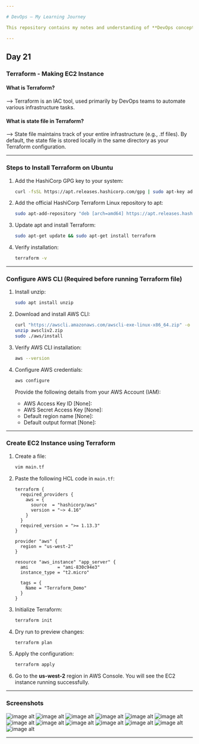 ```yaml
---

# DevOps – My Learning Journey

This repository contains my notes and understanding of **DevOps concepts**.

---
```


## Day 21

### Terraform - Making EC2 Instance

#### What is Terraform?

\--> Terraform is an IAC tool, used primarily by DevOps teams to automate various infrastructure tasks.

#### What is state file in Terraform?

\--> State file maintains track of your entire infrastructure (e.g., .tf files). By default, the state file is stored locally in the same directory as your Terraform configuration.

---

### Steps to Install Terraform on Ubuntu

1. Add the HashiCorp GPG key to your system:

   ```bash
   curl -fsSL https://apt.releases.hashicorp.com/gpg | sudo apt-key add -
   ```

2. Add the official HashiCorp Terraform Linux repository to apt:

   ```bash
   sudo apt-add-repository "deb [arch=amd64] https://apt.releases.hashicorp.com $(lsb_release -cs) main"
   ```

3. Update apt and install Terraform:

   ```bash
   sudo apt-get update && sudo apt-get install terraform
   ```

4. Verify installation:

   ```bash
   terraform -v
   ```

---

### Configure AWS CLI (Required before running Terraform file)

1. Install unzip:

   ```bash
   sudo apt install unzip
   ```

2. Download and install AWS CLI:

   ```bash
   curl "https://awscli.amazonaws.com/awscli-exe-linux-x86_64.zip" -o "awscliv2.zip"
   unzip awscliv2.zip
   sudo ./aws/install
   ```

3. Verify AWS CLI installation:

   ```bash
   aws --version
   ```

4. Configure AWS credentials:

   ```bash
   aws configure
   ```

   Provide the following details from your AWS Account (IAM):

   * AWS Access Key ID \[None]:
   * AWS Secret Access Key \[None]:
   * Default region name \[None]:
   * Default output format \[None]:

---

### Create EC2 Instance using Terraform

1. Create a file:

   ```bash
   vim main.tf
   ```

2. Paste the following HCL code in `main.tf`:

   ```hcl
   terraform {
     required_providers {
       aws = {
         source  = "hashicorp/aws"
         version = "~> 4.16"
       }
     }
     required_version = ">= 1.13.3"
   }

   provider "aws" {
     region = "us-west-2"
   }

   resource "aws_instance" "app_server" {
     ami           = "ami-830c94e3"
     instance_type = "t2.micro"

     tags = {
       Name = "Terraform_Demo"
     }
   }
   ```

3. Initialize Terraform:

   ```bash
   terraform init
   ```

4. Dry run to preview changes:

   ```bash
   terraform plan
   ```

5. Apply the configuration:

   ```bash
   terraform apply
   ```

6. Go to the **us-west-2** region in AWS Console. You will see the EC2 instance running successfully.

---

### Screenshots

![image alt](https://github.com/adhikarilaxman/DevOps-Journey/blob/a6207a2dd4803b4e2fe6af4faa21cd0dde9c5db8/Day21/Day21%2001.png)
![image alt](https://github.com/adhikarilaxman/DevOps-Journey/blob/a6207a2dd4803b4e2fe6af4faa21cd0dde9c5db8/Day21/Day21%2002.png)
![image alt](https://github.com/adhikarilaxman/DevOps-Journey/blob/a6207a2dd4803b4e2fe6af4faa21cd0dde9c5db8/Day21/Day21%2003.png)
![image alt](https://github.com/adhikarilaxman/DevOps-Journey/blob/a6207a2dd4803b4e2fe6af4faa21cd0dde9c5db8/Day21/Day21%2004.png)
![image alt](https://github.com/adhikarilaxman/DevOps-Journey/blob/a6207a2dd4803b4e2fe6af4faa21cd0dde9c5db8/Day21/Day21%2005.png)
![image alt](https://github.com/adhikarilaxman/DevOps-Journey/blob/a6207a2dd4803b4e2fe6af4faa21cd0dde9c5db8/Day21/Day21%2006.png)
![image alt](https://github.com/adhikarilaxman/DevOps-Journey/blob/a6207a2dd4803b4e2fe6af4faa21cd0dde9c5db8/Day21/Day21%2007.png)
![image alt](https://github.com/adhikarilaxman/DevOps-Journey/blob/a6207a2dd4803b4e2fe6af4faa21cd0dde9c5db8/Day21/Day21%2008.png)
![image alt](https://github.com/adhikarilaxman/DevOps-Journey/blob/a6207a2dd4803b4e2fe6af4faa21cd0dde9c5db8/Day21/Day21%2009.png)
![image alt](https://github.com/adhikarilaxman/DevOps-Journey/blob/a6207a2dd4803b4e2fe6af4faa21cd0dde9c5db8/Day21/Day21%2010.png)
![image alt](https://github.com/adhikarilaxman/DevOps-Journey/blob/a6207a2dd4803b4e2fe6af4faa21cd0dde9c5db8/Day21/Day21%2011.png)
![image alt](https://github.com/adhikarilaxman/DevOps-Journey/blob/a6207a2dd4803b4e2fe6af4faa21cd0dde9c5db8/Day21/Day21%2012.png)
![image alt](https://github.com/adhikarilaxman/DevOps-Journey/blob/a6207a2dd4803b4e2fe6af4faa21cd0dde9c5db8/Day21/Day21%2013.png)

---
